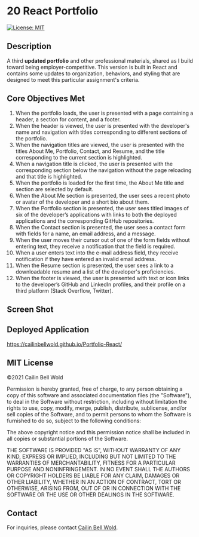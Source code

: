 # 20 React Portfolio
[![License: MIT](https://img.shields.io/github/license/CailinBellWold/Portfolio-React?style=plastic)](https://opensource.org/licenses/MIT)

## Description

A third **updated portfolio** and other professional materials, shared as I build toward being employer-competitive. This version is built in React and contains some updates to organization, behaviors, and styling that are designed to meet this particular assignment's criteria. 

## Core Objectives Met

1. When the portfolio loads, the user is presented with a page containing a header, a section for content, and a footer.
2. When the header is viewed, the user is presented with the developer's name and navigation with titles corresponding to different sections of the portfolio.
3. When the navigation titles are viewed, the user is presented with the titles About Me, Portfolio, Contact, and Resume, and the title corresponding to the current section is highlighted.
4. When a navigation title is clicked, the user is presented with the corresponding section below the navigation without the page reloading and that title is highlighted.
5. When the portfolio is loaded for the first time, the About Me title and section are selected by default.
6. When the About Me section is presented, the user sees a recent photo or avatar of the developer and a short bio about them.
7. When the Portfolio section is presented, the user sees titled images of six of the developer’s applications with links to both the deployed applications and the corresponding GitHub repositories.
8. When the Contact section is presented, the user sees a contact form with fields for a name, an email address, and a message.
9. When the user moves their cursor out of one of the form fields without entering text, they receive a notification that the field is required.
10. When a user enters text into the e-mail address field, they receive notification if they have entered an invalid email address.
11. When the Resume section is presented, the user sees a link to a downloadable resume and a list of the developer's proficiencies.
12. When the footer is viewed, the user is presented with text or icon links to the developer’s GitHub and LinkedIn profiles, and their profile on a third platform (Stack Overflow, Twitter).

## Screen Shot

<!-- ![My portfolio.](./images/CailinBellWoldPortfolio.png)  -->

## Deployed Application

https://cailinbellwold.github.io/Portfolio-React/

## MIT License
&copy;2021 Cailin Bell Wold

Permission is hereby granted, free of charge, to any person obtaining a copy
of this software and associated documentation files (the "Software"), to deal
in the Software without restriction, including without limitation the rights
to use, copy, modify, merge, publish, distribute, sublicense, and/or sell
copies of the Software, and to permit persons to whom the Software is
furnished to do so, subject to the following conditions:

The above copyright notice and this permission notice shall be included in all
copies or substantial portions of the Software.

THE SOFTWARE IS PROVIDED "AS IS", WITHOUT WARRANTY OF ANY KIND, EXPRESS OR
IMPLIED, INCLUDING BUT NOT LIMITED TO THE WARRANTIES OF MERCHANTABILITY,
FITNESS FOR A PARTICULAR PURPOSE AND NONINFRINGEMENT. IN NO EVENT SHALL THE
AUTHORS OR COPYRIGHT HOLDERS BE LIABLE FOR ANY CLAIM, DAMAGES OR OTHER
LIABILITY, WHETHER IN AN ACTION OF CONTRACT, TORT OR OTHERWISE, ARISING FROM,
OUT OF OR IN CONNECTION WITH THE SOFTWARE OR THE USE OR OTHER DEALINGS IN THE
SOFTWARE.

## Contact
For inquiries, please contact [Cailin Bell Wold](https://github.com/CailinBellWold).

